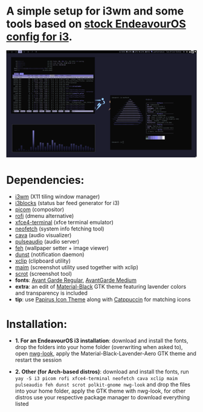 # A simple setup for i3wm and some tools based on [stock EndeavourOS config for i3](https://github.com/endeavouros-team/endeavouros-i3wm-setup).

![screenshot1](assets/screenshot1.png)

# **Dependencies**:
- [i3wm](https://github.com/i3/i3) (X11 tiling window manager)
- [i3blocks](https://github.com/vivien/i3blocks) (status bar feed generator for i3)
- [picom](https://github.com/yshui/picom) (compositor)
- [rofi](https://github.com/davatorium/rofi) (dmenu alternative)
- [xfce4-terminal](https://github.com/xfce-mirror/xfce4-terminal) (xfce terminal emulator)
- [neofetch](https://github.com/dylanaraps/neofetch) (system info fetching tool)
- [cava](https://github.com/karlstav/cava) (audio visualizer)
- [pulseaudio](https://github.com/pulseaudio/pulseaudio) (audio server)
- [feh](https://github.com/derf/feh) (wallpaper setter + image viewer)
- [dunst](https://github.com/dunst-project/dunst) (notification daemon)
- [xclip](https://github.com/astrand/xclip) (clipboard utility)
- [maim](https://github.com/naelstrof/maim) (screenshot utility used together with xclip)
- [scrot](https://github.com/resurrecting-open-source-projects/scrot) (screenshot tool)
- **fonts**: [Avant Garde Regular](https://www.fontsplace.com/avant-garde-regular-free-font-download.html), [AvantGarde Medium](https://www.fontsplace.com/avant-garde-medium-free-font-download.html)
- **extra**: an edit of [Material-Black](https://www.gnome-look.org/p/1316887) GTK theme featuring lavender colors and transparency is included
- **tip**: use [Papirus Icon Theme](https://github.com/PapirusDevelopmentTeam/papirus-icon-theme) along with [Catppuccin](https://github.com/catppuccin/papirus-folders) for matching icons

# **Installation**:

- **1. For an EndeavourOS i3 installation**: download and install the fonts, drop the folders into your home folder (overwriting when asked to), open [nwg-look](https://github.com/nwg-piotr/nwg-look), apply the Material-Black-Lavender-Aero GTK theme and restart the session

- **2. Other (for Arch-based distros)**: download and install the fonts, run `yay -S i3 picom rofi xfce4-terminal neofetch cava xclip maim pulseaudio feh dunst scrot polkit-gnome nwg-look` and drop the files into your home folder, apply the GTK theme with nwg-look, for other distros use your respective package manager to download everything listed
